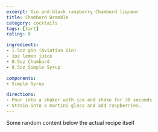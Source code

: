 ```yaml
---
excerpt: Gin and black raspberry Chambord liqueur
title: Chambord Bramble
category: cocktails
tags: [tart]
rating: 8

ingredients:
- 1.5oz gin (Aviation Gin)
- 1oz lemon juice
- 0.5oz Chambord
- 0.5oz Simple Syrup

components:
- Simple Syrup

directions:
- Pour into a shaker with ice and shake for 30 seconds
- Strain into a martini glass and add raspberries.
---
```


Some random content below the actual recipe itself